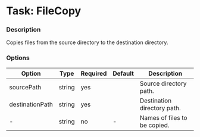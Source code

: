 # Task: FileCopy

### Description

Copies files from the source directory to the destination directory.

### Options

| Option          | Type   | Required | Default | Description                  |
|-----------------|--------|----------|---------|------------------------------|
| sourcePath      | string | yes      |         | Source directory path.       |
| destinationPath | string | yes      |         | Destination directory path.  |
| -               | string | no       | -       | Names of files to be copied. |